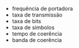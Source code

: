 - frequência de portadora
- taxa de transmissão
- taxa de bits
- taxa de símbolos
- tempo de coerência
- banda de coerência